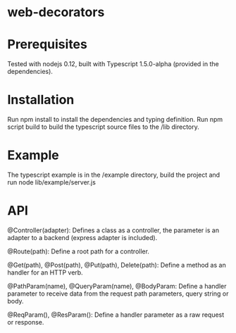 web-decorators
==============

# Prerequisites

Tested with nodejs 0.12, built with Typescript 1.5.0-alpha (provided in the dependencies).

# Installation

Run npm install to install the dependencies and typing definition.
Run npm script build to build the typescript source files to the /lib directory.

# Example

The typescript example is in the /example directory, build the project and run node lib/example/server.js

# API

@Controller(adapter): Defines a class as a controller, the parameter is an adapter to a backend (express adapter is included).

@Route(path): Define a root path for a controller.

@Get(path), @Post(path), @Put(path), Delete(path): Define a method as an handler for an HTTP verb.

@PathParam(name), @QueryParam(name), @BodyParam: Define a handler parameter to receive data from the request path parameters, query string or body.

@ReqParam(), @ResParam(): Define a handler parameter as a raw request or response.
